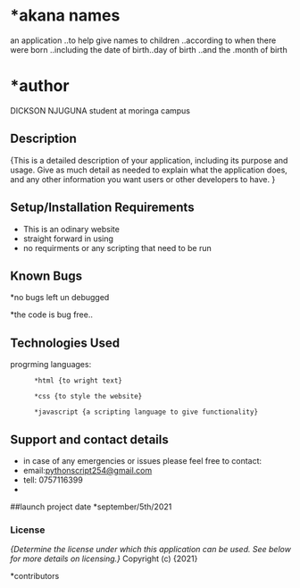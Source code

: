 # *akana names 
an application ..to help give names to children ..according to when there were born ..including the date of birth..day of birth ..and the .month of birth

# *author
DICKSON NJUGUNA
student at moringa campus
## Description
{This is a detailed description of your application, including its purpose and usage.  Give as much detail as needed to explain what the application does, and any other information you want users or other developers to have. }
## Setup/Installation Requirements
* This is an odinary website
* straight forward in using
* no requirments or any scripting that need to be run

## Known Bugs
*no bugs left un debugged

*the code is bug free..
## Technologies Used
progrming languages:

          *html {to wright text}
          
          *css {to style the website}
          
          *javascript {a scripting language to give functionality}
## Support and contact details
* in case of any emergencies or issues please feel free to contact:
* email:pythonscript254@gmail.com
* tell: 0757116399
* 
##launch project date 
*september/5th/2021

### License
*{Determine the license under which this application can be used.  See below for more details on licensing.}*
Copyright (c) {2021}

*contributors
  
